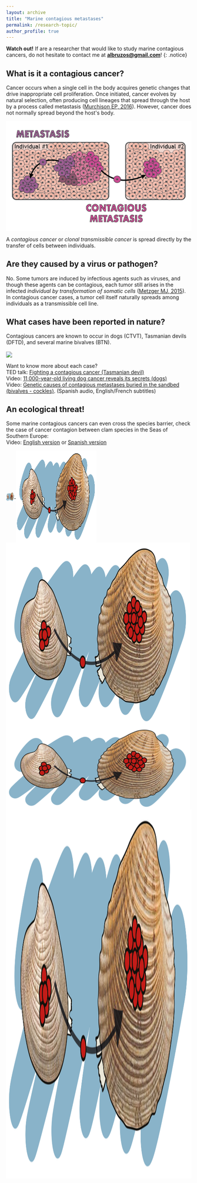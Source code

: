 ```yaml
---
layout: archive
title: "Marine contagious metastases"
permalink: /research-topic/
author_profile: true
---
```


**Watch out!** If are a researcher that would like to study marine contagious cancers, do not hesitate to contact me at **albruzos@gmail.com**!
{: .notice}

## What is it a contagious cancer?
Cancer occurs when a single cell in the body acquires genetic changes that drive inappropriate cell proliferation. Once initiated, cancer evolves by natural selection, often producing cell lineages that spread through the host by a process called metastasis ([Murchison EP, 2016](https://www.nature.com/articles/nature18455)). However, cancer does not normally spread beyond the host's body. 

<a href="https://commons.wikimedia.org/wiki/File:Metastasis-vs-MetastasisContagiosa_AliciaLBruzos.png" target="_self"> 
<img align="center" src="/images/Metastasis-vs-MetastasisContagiosa-eng-01.png"/> 
</a>

A *contagious cancer* or *clonal transmissible cancer* is spread directly by the transfer of cells between individuals.

## Are they caused by a virus or pathogen?
No. Some tumors are induced by infectious agents such as viruses, and though these agents can be contagious, each tumor still arises in the infected *individual by transformation of somatic cells* ([Metzger MJ, 2015](https://www.cell.com/cell/fulltext/S0092-8674(15)00243-3?_returnURL=https%3A%2F%2Flinkinghub.elsevier.com%2Fretrieve%2Fpii%2FS0092867415002433%3Fshowall%3Dtrue#secsectitle0025)). In contagious cancer cases, a tumor cell itself naturally spreads among individuals as a transmissible cell line.  

## What cases have been reported in nature?
Contagious cancers are known to occur in dogs (CTVT), Tasmanian devils (DFTD), and several marine bivalves (BTN).

<a href="https://commons.wikimedia.org/wiki/File:Metastasis-vs-MetastasisContagiosa_AliciaLBruzos.png" target="_self"> 
<img align="center" src="/images/AllContagiousCancers_v2.png"/> 
</a>

Want to know more about each case?  
<i class="fa fa-play-circle" aria-hidden="true"></i> TED talk: [Fighting a contagious cancer (Tasmanian devil)](https://www.ted.com/talks/elizabeth_murchison_fighting_a_contagious_cancer)  
<i class="fa fa-play-circle" aria-hidden="true"></i> Video: [11,000-year-old living dog cancer reveals its secrets (dogs)](https://youtu.be/FdAY02RT_nc?si=EGE4Z9uosoCUf569)  
<i class="fa fa-play-circle" aria-hidden="true"></i> Video: [Genetic causes of contagious metastases buried in the sandbed (bivalves - cockles)](https://youtu.be/JT4hV6yMRwo?si=1sVFgCrO_DyMSLvd). (Spanish audio, English/French subtitles)  

## An ecological threat!
Some marine contagious cancers can even cross the species barrier, check the case of cancer contagion between clam species in the Seas of Southern Europe:  
<i class="fa fa-play-circle" aria-hidden="true"></i> Video: [English version](https://www.youtube.com/watch?v=faL_ALYuP4I&t=7s) or [Spanish version](https://www.youtube.com/watch?v=717MLSNLoUY)  

<a href="https://albruzos.github.io/publication/2022-01-18-PAPER-eLife-ClamsContagiousCancers" target="_self"> 
<img width="22" height="25" border="0" align="center" src="/images/Chirla-to-Carneiro_v1.png"/> 
</a>


<a href="https://albruzos.github.io/publication/2022-01-18-PAPER-eLife-ClamsContagiousCancers" target="_self"> 
<img width="220" height="250" border="0" align="center" src="/images/Chirla-to-Carneiro_v1.png"/> 
</a>


<a href="https://albruzos.github.io/publication/2022-01-18-PAPER-eLife-ClamsContagiousCancers" target="_self"> 
<img width="500" height="500" border="0" align="center" src="/images/Chirla-to-Carneiro_v1.png"/> 
</a>


<a href="https://albruzos.github.io/publication/2022-01-18-PAPER-eLife-ClamsContagiousCancers" target="_self"> 
<img width="500" border="0" align="center" src="/images/Chirla-to-Carneiro_v1.png"/> 
</a>


<a href="https://albruzos.github.io/publication/2022-01-18-PAPER-eLife-ClamsContagiousCancers" target="_self"> 
<img height="1000" border="0" align="center" src="/images/Chirla-to-Carneiro_v1.png"/> 
</a>

